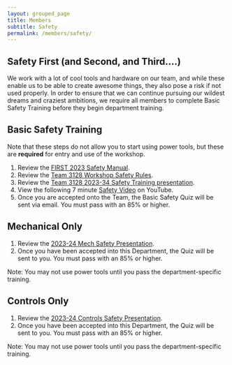 ```yaml
---
layout: grouped_page
title: Members
subtitle: Safety
permalink: /members/safety/
---
```


## Safety First (and Second, and Third....)

We work with a lot of cool tools and hardware on our team, and while these enable us to be able to create awesome things, they also pose a risk if not used properly. In order to ensure that we can continue pursuing our wildest dreams and craziest ambitions, we require all members to complete Basic Safety Training before they begin department training.

## Basic Safety Training
Note that these steps do not allow you to start using power tools, but these are **required** for entry and use of the workshop. 
<!--Returning members must complete training **by September 7th, 2020** and new members must complete training **by October 9th, 2020**.
-->
1. Review the [FIRST 2023 Safety Manual](https://www.firstinspires.org/resource-library/frc/safety-manual).
2. Review the [Team 3128 Workshop Safety Rules](https://docs.google.com/document/d/1OETIbE3H2pl3XiQmwatcApIBYWyvtz2Ng7I3Kdj2Lgk/edit?usp=sharing).
3. Review the [Team 3128 2023-34 Safety Training presentation](https://docs.google.com/presentation/d/1FPNibEUSNgVr65cDTyK6fi85iU86pwW9NjYYtSViqZ0/edit?usp=sharing).
4. View the following 7 minute [Safety Video](https://www.youtube.com/watch?v=fivMiePNjCc) on YouTube.
5. Once you are accepted onto the Team, the Basic Safety Quiz will be sent via email. You must pass with an 85% or higher.

<!-- 5. Take the [Team 3128 Safety Quiz](https://forms.gle/YeU6LYZDWd2xato26). To complete Safety Training, you must pass this quiz with a **score of 85% or higher**. As aforementioned on the [members page](/members/index/), the safety quiz also requests the submission for the Parent and Consent Waiver and Code of Conduct Form. If you retake the safety quiz, you do not need to submit your consent forms again; please only submit your consent forms the first time you take the quiz.

## So you want to use power tools?
<!--If you have completed all the steps above but are interested in joining Mechanical (or Construction) or Controls (electrical and software), you will need to view the following presentations and complete their corresponding quizzes.

Our Mechanical and Controls departments have reached capacity for the 2020-2021 season, but their respective safety presentations and quizzes can be found below.--->

<!--Their respective safety quizzes for the 2020-2021 season are not yet available.-->

<!--
If you still need to complete the Mechanical or Controls safety quizzes, contact [Chris Low](mailto:chris@team3128.org).
-->

<!--
If you have completed all of the steps above but are interested in joining the Mechanical or Controls departments, you will need to view the following presentations and complete their corresponding quizzes. Currently the quizzes are not available to take, but they will be coming soon!
-->

## **Mechanical Only**
<!--View the 2019-2020 Team 3128 Mech & Construction Safety presentation [here](https://docs.google.com/presentation/d/1YvJPzw82Gi9E48YD2QIbKN_-VQ8OFdi9ijYC6f_wuPY/edit#slide=id.g4266068401_3_70).
-->

<!--Reviewing the presentation *does not* mean you may use power tools.-->

1. Review the [2023-24 Mech Safety Presentation](https://docs.google.com/presentation/d/1jfGUv00QVoFKqPJIQEbZsmQs9rUB-WVTbjFAoQHi4Oc/edit?usp=sharing).
2. Once you have been accepted into this Department, the Quiz will be sent to you. You must pass with an 85% or higher.

Note: You may not use power tools until you pass the department-specific training.

## **Controls Only**
<!--View the 2019-2020 Team 3128 Controls/Electrical Safety presentation [here](https://docs.google.com/presentation/d/1phLBXfwegA6CF1v4O8o42MFOhwMspqC9bcXLJtz_uXo/edit?usp=sharing).-->

<!--Reviewing the presentation *does not* mean you may use power tools.-->

1. Review the [2023-24 Controls Safety Presentation](https://docs.google.com/presentation/d/15rOlVimp-c_Ei6aCcyFi2YvOZMwGqjz4QilOpIbUDpA/edit?usp=sharing).
2. Once you have been accepted into this Department, the Quiz will be sent to you. You must pass with an 85% or higher.

Note: You may not use power tools until you pass the department-specific training.
